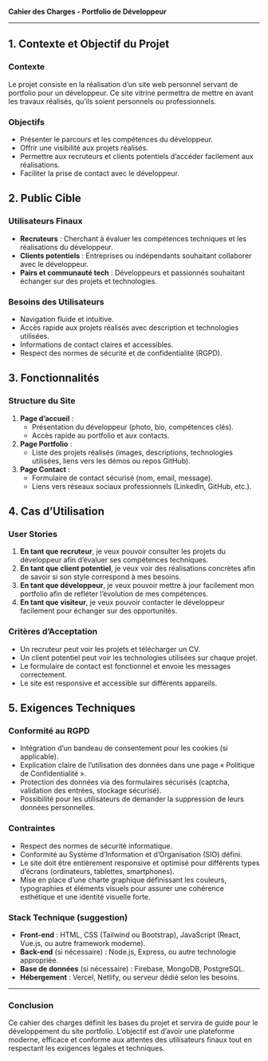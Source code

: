 **Cahier des Charges - Portfolio de Développeur**

---

## 1. Contexte et Objectif du Projet

### Contexte
Le projet consiste en la réalisation d’un site web personnel servant de portfolio pour un développeur. Ce site vitrine permettra de mettre en avant les travaux réalisés, qu’ils soient personnels ou professionnels.

### Objectifs
- Présenter le parcours et les compétences du développeur.
- Offrir une visibilité aux projets réalisés.
- Permettre aux recruteurs et clients potentiels d’accéder facilement aux réalisations.
- Faciliter la prise de contact avec le développeur.

## 2. Public Cible

### Utilisateurs Finaux
- **Recruteurs** : Cherchant à évaluer les compétences techniques et les réalisations du développeur.
- **Clients potentiels** : Entreprises ou indépendants souhaitant collaborer avec le développeur.
- **Pairs et communauté tech** : Développeurs et passionnés souhaitant échanger sur des projets et technologies.

### Besoins des Utilisateurs
- Navigation fluide et intuitive.
- Accès rapide aux projets réalisés avec description et technologies utilisées.
- Informations de contact claires et accessibles.
- Respect des normes de sécurité et de confidentialité (RGPD).

## 3. Fonctionnalités

### Structure du Site
1. **Page d’accueil** :
   - Présentation du développeur (photo, bio, compétences clés).
   - Accès rapide au portfolio et aux contacts.
2. **Page Portfolio** :
   - Liste des projets réalisés (images, descriptions, technologies utilisées, liens vers les démos ou repos GitHub).
3. **Page Contact** :
   - Formulaire de contact sécurisé (nom, email, message).
   - Liens vers réseaux sociaux professionnels (LinkedIn, GitHub, etc.).

## 4. Cas d’Utilisation

### User Stories
1. **En tant que recruteur**, je veux pouvoir consulter les projets du développeur afin d’évaluer ses compétences techniques.
2. **En tant que client potentiel**, je veux voir des réalisations concrètes afin de savoir si son style correspond à mes besoins.
3. **En tant que développeur**, je veux pouvoir mettre à jour facilement mon portfolio afin de refléter l’évolution de mes compétences.
4. **En tant que visiteur**, je veux pouvoir contacter le développeur facilement pour échanger sur des opportunités.

### Critères d’Acceptation
- Un recruteur peut voir les projets et télécharger un CV.
- Un client potentiel peut voir les technologies utilisées sur chaque projet.
- Le formulaire de contact est fonctionnel et envoie les messages correctement.
- Le site est responsive et accessible sur différents appareils.

## 5. Exigences Techniques

### Conformité au RGPD
- Intégration d’un bandeau de consentement pour les cookies (si applicable).
- Explication claire de l’utilisation des données dans une page « Politique de Confidentialité ».
- Protection des données via des formulaires sécurisés (captcha, validation des entrées, stockage sécurisé).
- Possibilité pour les utilisateurs de demander la suppression de leurs données personnelles.

### Contraintes
- Respect des normes de sécurité informatique.
- Conformité au Système d’Information et d’Organisation (SIO) défini.
- Le site doit être entièrement responsive et optimisé pour différents types d’écrans (ordinateurs, tablettes, smartphones).
- Mise en place d’une charte graphique définissant les couleurs, typographies et éléments visuels pour assurer une cohérence esthétique et une identité visuelle forte.

### Stack Technique (suggestion)
- **Front-end** : HTML, CSS (Tailwind ou Bootstrap), JavaScript (React, Vue.js, ou autre framework moderne).
- **Back-end** (si nécessaire) : Node.js, Express, ou autre technologie appropriée.
- **Base de données** (si nécessaire) : Firebase, MongoDB, PostgreSQL.
- **Hébergement** : Vercel, Netlify, ou serveur dédié selon les besoins.

---

### Conclusion
Ce cahier des charges définit les bases du projet et servira de guide pour le développement du site portfolio. L’objectif est d’avoir une plateforme moderne, efficace et conforme aux attentes des utilisateurs finaux tout en respectant les exigences légales et techniques.

